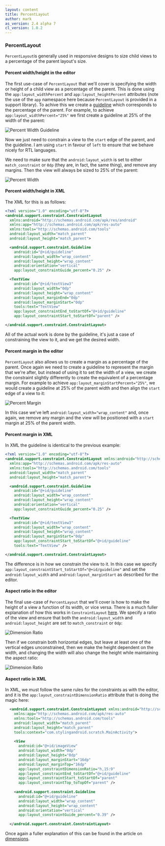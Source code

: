 ```yaml
---
layout: content
title: PercentLayout
author: mark
as_version: 2.4 alpha 7
cl_version: 1.0.2
---
```

### PercentLayout

`PercentLayout`is generally used in responsive designs to size child views to a percentage of the parent layout's size.

#### Percent width/height in the editor

The first use-case of `PercentLayout` that we'll cover is specifying the width or height of a child view as a percentage of the parent. This is done using the `app:layout_widthPercent` and `app:layout_heightPercent` attributes (note the use of the `app` namespace here because `PercentLayout` is provided in a support library). To achive this we create a [guideline](../basics/guidelines.html) which corresponds to the percentage of the parent. For example, to achieve `app:layout_widthPercent="25%"` we first create a guideline at 25% of the width of the parent:

![Percent Width Guideline](../assets/images/layouts/percent_guideline.png)

Now we just need to constrain a view to the `start` edge of the parent, and the guideline. I am using `start` in favour of `left` to ensure that we behave nicely for RTL languages.

We need to make sure that the `android:layout_width` is set to either `match_constraint` or `0dp` (they are, in fact, the same thing), and remove any margins. Then the view will always be sized to 25% of the parent:

![Percent Width](../assets/images/layouts/percent_width.gif)

#### Percent width/height in XML

The XML for this is as follows:

```xml
<?xml version="1.0" encoding="utf-8"?>
<android.support.constraint.ConstraintLayout 
  xmlns:android="http://schemas.android.com/apk/res/android"
  xmlns:app="http://schemas.android.com/apk/res-auto"
  xmlns:tools="http://schemas.android.com/tools"
  android:layout_width="match_parent"
  android:layout_height="match_parent">

  <android.support.constraint.Guideline
    android:id="@+id/guideline"
    android:layout_width="wrap_content"
    android:layout_height="wrap_content"
    android:orientation="vertical"
    app:layout_constraintGuide_percent="0.25" />

  <TextView
    android:id="@+id/textView3"
    android:layout_width="0dp"
    android:layout_height="wrap_content"
    android:layout_marginEnd="0dp"
    android:layout_marginStart="0dp"
    tools:text="TextView"
    app:layout_constraintEnd_toStartOf="@+id/guideline"
    app:layout_constraintStart_toStartOf="parent" />

</android.support.constraint.ConstraintLayout>
```

All of the actual work is done by the guideline, it's just a case of constraining the view to it, and we get the desired width.

#### Percent margin in the editor

`PercentLayout` also allows us to create a margin as a percentage of the parent. Once again we need to create a guideline to represent the margin that we're after, but instead of using it to set the width of a view, we create the constraint slightly differently to create the equivalent of a percentage margin. For example to achieve `app:layout_marginStartPercent="25%"`, we would create a guideline at 25% of the parent width and then align the `start` edge of a view to it:

![Percent Margin](../assets/images/layouts/percent_margin.gif)

In this case we've left `android:layout_width="wrap_content"` and, once again, we remove any margin and the view will be positioned with a `start` margin at 25% of the parent width.
 
#### Percent margin in XML

In XML the guideline is identical to the previous example:

```xml
<?xml version="1.0" encoding="utf-8"?>
<android.support.constraint.ConstraintLayout xmlns:android="http://schemas.android.com/apk/res/android"
  xmlns:app="http://schemas.android.com/apk/res-auto"
  xmlns:tools="http://schemas.android.com/tools"
  android:layout_width="match_parent"
  android:layout_height="match_parent">

  <android.support.constraint.Guideline
    android:id="@+id/guideline"
    android:layout_width="wrap_content"
    android:layout_height="wrap_content"
    android:orientation="vertical"
    app:layout_constraintGuide_percent="0.25" />

  <TextView
    android:id="@+id/textView3"
    android:layout_width="wrap_content"
    android:layout_height="wrap_content"
    android:layout_marginStart="0dp"
    app:layout_constraintStart_toStartOf="@+id/guideline"
    tools:text="TextView" />

</android.support.constraint.ConstraintLayout>
```

The difference is in how we constrain the view to it. In this case we specify `app:layout_constraintStart_toStartOf="@+id/guideline"` and set the `android:layout_width` and `android:layout_marginStart` as described for the editor.

#### Aspect ratio in the editor

The final use-case of `PercentLayout` that we'll cover is how to make the height of a view a function of its width, or vice versa. There is a much fuller explanation of how this works in `ConstraintLayout` [here](../basics/dimensions.md). We specify a ratio of the view and ensure that both the `android:layout_width` and `android:layout_height` are set to `match_constraint` or `0dp`:

![Dimension Ratio](../assets/images/basics/dimension_create.png)

Then if we constrain both horizontal edges, but leave at least one of the vertical edges unconstrained, then we make the height dependent on the width, and changing the width will also change the height while maintaining the aspect ratio:

![Dimension Ratio](../assets/images/basics/dimension_adjust.gif)
 
#### Aspect ratio in XML

In XML, we must follow the same rules for the constraints as with the editor, and it is the `app:layout_constraintDimensionRatio` attribute that is doing the magic here:

```xml
  <android.support.constraint.ConstraintLayout xmlns:android="http://schemas.android.com/apk/res/android"
    xmlns:app="http://schemas.android.com/apk/res-auto"
    xmlns:tools="http://schemas.android.com/tools"
    android:layout_width="match_parent"
    android:layout_height="match_parent"
    tools:context="com.stylingandroid.scratch.MainActivity">
  
    <View
      android:id="@+id/imageView"
      android:layout_width="0dp"
      android:layout_height="0dp"
      android:layout_marginStart="16dp"
      android:layout_marginTop="16dp"
      app:layout_constraintDimensionRatio="h,15:9"
      app:layout_constraintEnd_toStartOf="@+id/guideline"
      app:layout_constraintStart_toStartOf="parent"
      app:layout_constraintTop_toTopOf="parent" />
  
    <android.support.constraint.Guideline
      android:id="@+id/guideline"
      android:layout_width="wrap_content"
      android:layout_height="wrap_content"
      android:orientation="vertical"
      app:layout_constraintGuide_percent="0.39" />
  
  </android.support.constraint.ConstraintLayout>
  ```
  
  Once again a fuller explanation of this can be found in the article on [dimensions](../basics/dimensions.html).
  